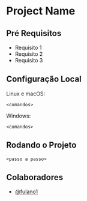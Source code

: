 # Project Name

## Pré Requisitos

* Requisito 1
* Requisito 2
* Requisito 3

## Configuração Local

Linux e macOS:
```
<comandos>
```

Windows:
```
<comandos>
```

## Rodando o Projeto

```
<passo a passo>
```

## Colaboradores

* [@fulano1](https://github.com/fulano)
